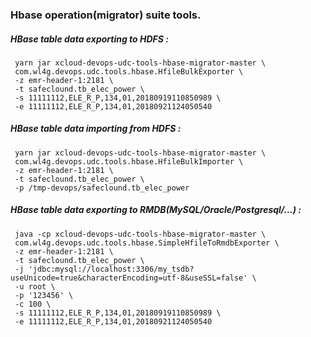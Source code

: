 ### Hbase operation(migrator) suite tools.


##### HBase table data exporting to HDFS :
```
 yarn jar xcloud-devops-udc-tools-hbase-migrator-master \
 com.wl4g.devops.udc.tools.hbase.HfileBulkExporter \
 -z emr-header-1:2181 \
 -t safeclound.tb_elec_power \
 -s 11111112,ELE_R_P,134,01,20180919110850989 \
 -e 11111112,ELE_R_P,134,01,20180921124050540
```

##### HBase table data importing from HDFS :
```
 yarn jar xcloud-devops-udc-tools-hbase-migrator-master \
 com.wl4g.devops.udc.tools.hbase.HfileBulkImporter \
 -z emr-header-1:2181 \
 -t safeclound.tb_elec_power \
 -p /tmp-devops/safeclound.tb_elec_power
```

##### HBase table data exporting to RMDB(MySQL/Oracle/Postgresql/...) :
```
 java -cp xcloud-devops-udc-tools-hbase-migrator-master \
 com.wl4g.devops.udc.tools.hbase.SimpleHfileToRmdbExporter \
 -z emr-header-1:2181 \
 -t safeclound.tb_elec_power \
 -j 'jdbc:mysql://localhost:3306/my_tsdb?useUnicode=true&characterEncoding=utf-8&useSSL=false' \
 -u root \
 -p '123456' \
 -c 100 \
 -s 11111112,ELE_R_P,134,01,20180919110850989 \
 -e 11111112,ELE_R_P,134,01,20180921124050540
```



